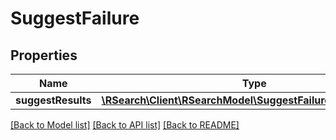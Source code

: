 # SuggestFailure

## Properties
Name | Type | Description | Notes
------------ | ------------- | ------------- | -------------
**suggestResults** | [**\RSearch\Client\RSearchModel\SuggestFailureSuggestResults**](SuggestFailureSuggestResults.md) |  | [optional] 

[[Back to Model list]](../README.md#documentation-for-models) [[Back to API list]](../README.md#documentation-for-api-endpoints) [[Back to README]](../README.md)


